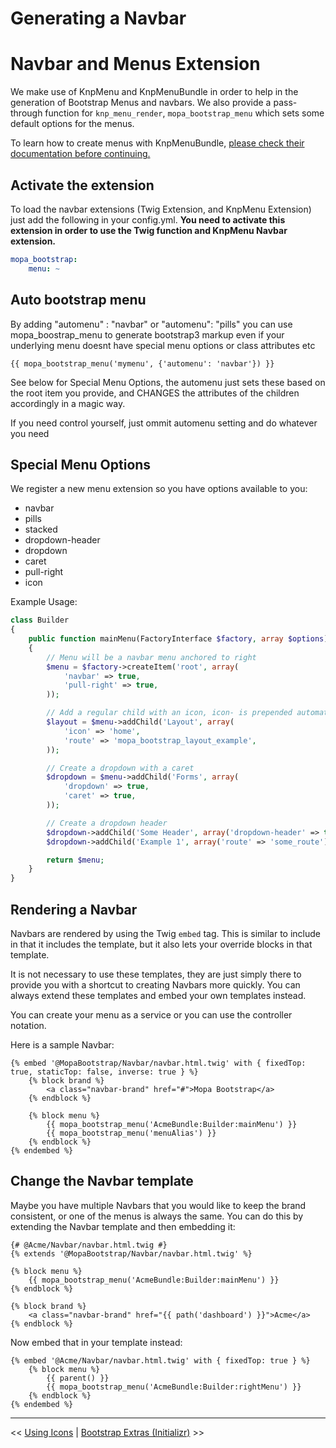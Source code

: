 Generating a Navbar
===================

# Navbar and Menus Extension

We make use of KnpMenu and KnpMenuBundle in order to help in the generation of
Bootstrap Menus and navbars. We also provide a pass-through function for `knp_menu_render`,
`mopa_bootstrap_menu` which sets some default options for the menus.

To learn how to create menus with KnpMenuBundle, [please check their documentation
before continuing.](https://github.com/KnpLabs/KnpMenuBundle)

## Activate the extension

To load the navbar extensions (Twig Extension, and KnpMenu Extension) just add the
following in your config.yml. **You need to activate this extension in order
to use the Twig function and KnpMenu Navbar extension.**

``` yaml
mopa_bootstrap:
    menu: ~
```

## Auto bootstrap menu

By adding "automenu" : "navbar" or "automenu": "pills" you can use mopa_boostrap_menu to generate bootstrap3 markup even if your underlying menu doesnt have special menu options or class attributes etc

```
{{ mopa_bootstrap_menu('mymenu', {'automenu': 'navbar'}) }}
```

See below for Special Menu Options, the automenu just sets these based on the root item you provide, and CHANGES the attributes of the children accordingly in a magic way.

If you need control yourself, just ommit automenu setting and do whatever you need

## Special Menu Options

We register a new menu extension so you have options available to you:

- navbar
- pills
- stacked
- dropdown-header
- dropdown
- caret
- pull-right
- icon

Example Usage:

``` php
class Builder
{
    public function mainMenu(FactoryInterface $factory, array $options)
    {
        // Menu will be a navbar menu anchored to right
        $menu = $factory->createItem('root', array(
            'navbar' => true,
            'pull-right' => true,
        ));

        // Add a regular child with an icon, icon- is prepended automatically
        $layout = $menu->addChild('Layout', array(
            'icon' => 'home',
            'route' => 'mopa_bootstrap_layout_example',
        ));

        // Create a dropdown with a caret
        $dropdown = $menu->addChild('Forms', array(
            'dropdown' => true,
            'caret' => true,
        ));

        // Create a dropdown header
        $dropdown->addChild('Some Header', array('dropdown-header' => true));
        $dropdown->addChild('Example 1', array('route' => 'some_route'));

        return $menu;
    }
}
```

## Rendering a Navbar

Navbars are rendered by using the Twig `embed` tag. This is similar to include
in that it includes the template, but it also lets your override blocks in that
template.

It is not necessary to use these templates, they are just simply there to provide
you with a shortcut to creating Navbars more quickly. You can always extend these
templates and embed your own templates instead.

You can create your menu as a service or you can use the controller notation.

Here is a sample Navbar:

``` jinja
{% embed '@MopaBootstrap/Navbar/navbar.html.twig' with { fixedTop: true, staticTop: false, inverse: true } %}
    {% block brand %}
        <a class="navbar-brand" href="#">Mopa Bootstrap</a>
    {% endblock %}

    {% block menu %}
        {{ mopa_bootstrap_menu('AcmeBundle:Builder:mainMenu') }}
        {{ mopa_bootstrap_menu('menuAlias') }}
    {% endblock %}
{% endembed %}
```

## Change the Navbar template

Maybe you have multiple Navbars that you would like to keep the brand consistent,
or one of the menus is always the same. You can do this by extending the Navbar
template and then embedding it:

``` jinja
{# @Acme/Navbar/navbar.html.twig #}
{% extends '@MopaBootstrap/Navbar/navbar.html.twig' %}

{% block menu %}
    {{ mopa_bootstrap_menu('AcmeBundle:Builder:mainMenu') }}
{% endblock %}

{% block brand %}
    <a class="navbar-brand" href="{{ path('dashboard') }}">Acme</a>
{% endblock %}
```

Now embed that in your template instead:

``` jinja
{% embed '@Acme/Navbar/navbar.html.twig' with { fixedTop: true } %}
    {% block menu %}
        {{ parent() }}
        {{ mopa_bootstrap_menu('AcmeBundle:Builder:rightMenu') }}
    {% endblock %}
{% endembed %}
```

---

<< [Using Icons](1-icons.md) | [Bootstrap Extras (Initializr)](3-initializr.md) >>
